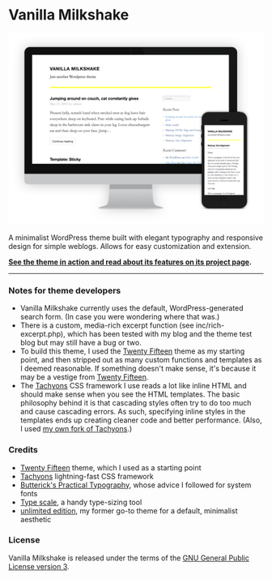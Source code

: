 # Vanilla Milkshake #

![Screenshot of Vanilla Milkshake theme on desktop and mobile](readme.png)

A minimalist WordPress theme built with elegant typography and responsive design for simple weblogs. Allows for easy customization and extension.

**[See the theme in action and read about its features on its project page](http://hongkonggong.github.io/vanilla-milkshake/).**

---

### Notes for theme developers ###

- Vanilla Milkshake currently uses the default, WordPress-generated search form. (In case you were wondering where that was.)
- There is a custom, media-rich excerpt function (see inc/rich-excerpt.php), which has been tested with my blog and the theme test blog but may still have a bug or two.
- To build this theme, I used the [Twenty Fifteen](https://github.com/WordPress/WordPress/tree/master/wp-content/themes/twentyfifteen) theme as my starting point, and then stripped out as many custom functions and templates as I deemed reasonable. If something doesn't make sense, it's because it may be a vestige from [Twenty Fifteen](https://github.com/WordPress/WordPress/tree/master/wp-content/themes/twentyfifteen).
- The [Tachyons](https://github.com/mrmrs/tachyons/) CSS framework I use reads a lot like inline HTML and should make sense when you see the HTML templates. The basic philosophy behind it is that cascading styles often try to do too much and cause cascading errors. As such, specifying inline styles in the templates ends up creating cleaner code and better performance. (Also, I used [my own fork of Tachyons](https://github.com/hongkonggong/tachyons).)

### Credits ###

- [Twenty Fifteen](https://wordpress.org/themes/twentyfifteen/) theme, which I used as a starting point
- [Tachyons](http://www.tachyons.io) lightning-fast CSS framework
- [Butterick's Practical Typography](practicaltypography.com/), whose advice I followed for system fonts
- [Type scale](http://type-scale.com/), a handy type-sizing tool 
- [unlimited edition](http://web.archive.org/web/20090423123137/http://www.hexaplex.nl/09/unlimited-edition), my former go-to theme for a default, minimalist aesthetic

### License ###

Vanilla Milkshake is released under the terms of the [GNU General Public License version 3](http://www.gnu.org/licenses/gpl.html).
